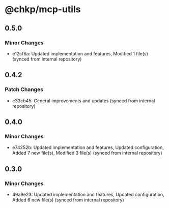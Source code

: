 # @chkp/mcp-utils

## 0.5.0

### Minor Changes

- e12cf6a: Updated implementation and features, Modified 1 file(s) (synced from internal repository)

## 0.4.2

### Patch Changes

- e33cb45: General improvements and updates (synced from internal repository)

## 0.4.0

### Minor Changes

- e74252b: Updated implementation and features, Updated configuration, Added 7 new file(s), Modified 3 file(s) (synced from internal repository)

## 0.3.0

### Minor Changes

- 49a9e23: Updated implementation and features, Updated configuration, Added 6 new file(s) (synced from internal repository)
